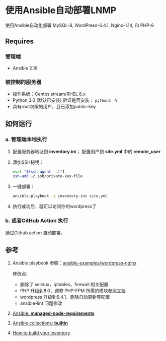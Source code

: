 # 使用Ansible自动部署LNMP

使用Ansible自动化部署 MySQL-8, WordPress-6.4.1, Nginx-1.14, 和 PHP-8

## Requires

### 管理端

- Ansible 2.16

### 被控制的服务器

- 操作系统：Centos stream/RHEL 8.x
- Python 3.0 (默认已安装) 验证是否安装： `python3 -V`
- 具有root权限的用户，且已添加public-key

## 如何运行

### a. 管理端本地执行

1. 配置服务器地址到 **inventory.ini**； 配置用户到 **site.yml** 中的 **remote_user**

2. 添加SSH秘钥：

      ```bash
      eval "$(ssh-agent -s)"1
      ssh-add ~/.ssh/private-key-file
      ```

3. 一键部署：

      ```bash
      ansible-playbook -i inventory.ini site.yml
      ```

4. 执行成功后，就可以访问你的wordpress了

### b. 或者GitHub Action 执行

 通过Github action 自动部署。

## 参考

  1. Ansible playbook 参照：[ansible-examples/wordpress-nginx](https://github.com/ansible/ansible-examples/tree/master/wordpress-nginx)

      修改点:

      + 删除了 selinux，iptables，firewall 相关配置
      + PHP 升级到8.0，调整 PHP-FPM 所需的模块[参照文档](https://cloud.tencent.com/document/product/213/49304)
      + wordpress 升级到6.4.1，删除自动更新等配置
      + ansible-lint 问题修改

  2. [Ansible: **managed-node-requirements**](https://docs.ansible.com/ansible/latest/installation_guide/intro_installation.html#managed-node-requirements)

  3. [Ansible collections: **builtin**](<https://docs.ansible.com/ansible/latest/collections/ansible/builtin/index.html>)

  4. [How to build your inventory](https://docs.ansible.com/ansible/latest/inventory_guide/intro_inventory.html#how-to-build-your-inventory)
